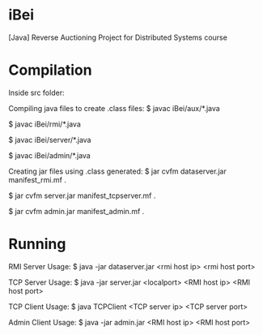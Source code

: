 # iBei
[Java] Reverse Auctioning Project for Distributed Systems course

# Compilation
Inside src folder:

Compiling java files to create .class files:
$ javac iBei/aux/\*.java

$ javac iBei/rmi/\*.java

$ javac iBei/server/\*.java

$ javac iBei/admin/\*.java

Creating jar files using .class generated:
$ jar cvfm dataserver.jar manifest_rmi.mf .

$ jar cvfm server.jar manifest_tcpserver.mf .

$ jar cvfm admin.jar manifest_admin.mf .

# Running

RMI Server 
Usage: $ java -jar dataserver.jar \<rmi host ip> \<rmi host port>

TCP Server
Usage: $ java -jar server.jar \<localport> \<RMI host ip> \<RMI host port>

TCP Client
Usage: $ java TCPClient \<TCP server ip> \<TCP server port>

Admin Client
Usage: $ java -jar admin.jar \<RMI host ip> \<RMI host port>


